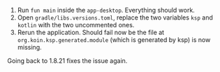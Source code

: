  
 1) Run `fun main` inside the `app-desktop`. Everything should work.
 2) Open `gradle/libs.versions.toml`, replace the two variables `ksp` and `kotlin` with the two uncommented ones.
 3) Rerun the application. Should fail now be the file at `org.koin.ksp.generated.module` (which is generated by ksp) is now missing.

 Going back to 1.8.21 fixes the issue again.